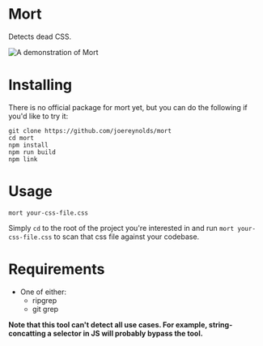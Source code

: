 # Mort

Detects dead CSS.

![A demonstration of Mort](https://i.imgur.com/KcHogZC.gif?1)

# Installing

There is no official package for mort yet, but you can do the following if you'd like to try it:

```
git clone https://github.com/joereynolds/mort 
cd mort
npm install 
npm run build
npm link
```

# Usage

```
mort your-css-file.css
```

Simply `cd` to the root of the project you're interested in and run `mort your-css-file.css` to scan that css file against your codebase.


# Requirements

- One of either:
    - ripgrep
    - git grep


**Note that this tool can't detect all use cases. For example, string-concatting a selector in JS will probably bypass the tool.**
